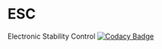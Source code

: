# ESC
Electronic Stability Control
[![Codacy Badge](https://api.codacy.com/project/badge/Grade/6e07089bbdb24839bddb96d072a1049a)](https://www.codacy.com/app/sumithmjain/ESC?utm_source=github.com&amp;utm_medium=referral&amp;utm_content=sumithmjain/ESC&amp;utm_campaign=Badge_Grade)
